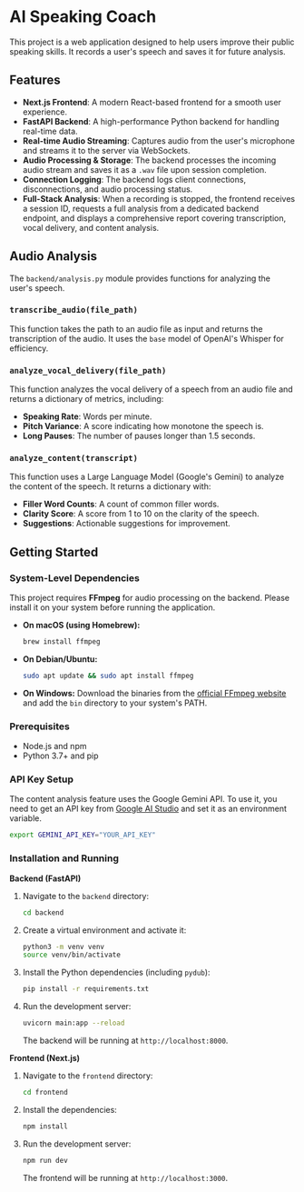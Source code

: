 # AI Speaking Coach

This project is a web application designed to help users improve their public speaking skills. It records a user's speech and saves it for future analysis.

## Features

- **Next.js Frontend**: A modern React-based frontend for a smooth user experience.
- **FastAPI Backend**: A high-performance Python backend for handling real-time data.
- **Real-time Audio Streaming**: Captures audio from the user's microphone and streams it to the server via WebSockets.
- **Audio Processing & Storage**: The backend processes the incoming audio stream and saves it as a `.wav` file upon session completion.
- **Connection Logging**: The backend logs client connections, disconnections, and audio processing status.
- **Full-Stack Analysis**: When a recording is stopped, the frontend receives a session ID, requests a full analysis from a dedicated backend endpoint, and displays a comprehensive report covering transcription, vocal delivery, and content analysis.

## Audio Analysis

The `backend/analysis.py` module provides functions for analyzing the user's speech.

### `transcribe_audio(file_path)`

This function takes the path to an audio file as input and returns the transcription of the audio. It uses the `base` model of OpenAI's Whisper for efficiency.

### `analyze_vocal_delivery(file_path)`

This function analyzes the vocal delivery of a speech from an audio file and returns a dictionary of metrics, including:
- **Speaking Rate**: Words per minute.
- **Pitch Variance**: A score indicating how monotone the speech is.
- **Long Pauses**: The number of pauses longer than 1.5 seconds.

### `analyze_content(transcript)`

This function uses a Large Language Model (Google's Gemini) to analyze the content of the speech. It returns a dictionary with:
- **Filler Word Counts**: A count of common filler words.
- **Clarity Score**: A score from 1 to 10 on the clarity of the speech.
- **Suggestions**: Actionable suggestions for improvement.

## Getting Started

### System-Level Dependencies

This project requires **FFmpeg** for audio processing on the backend. Please install it on your system before running the application.

-   **On macOS (using Homebrew):**
    ```bash
    brew install ffmpeg
    ```
-   **On Debian/Ubuntu:**
    ```bash
    sudo apt update && sudo apt install ffmpeg
    ```
-   **On Windows:**
    Download the binaries from the [official FFmpeg website](https://ffmpeg.org/download.html) and add the `bin` directory to your system's PATH.

### Prerequisites

- Node.js and npm
- Python 3.7+ and pip

### API Key Setup

The content analysis feature uses the Google Gemini API. To use it, you need to get an API key from [Google AI Studio](https://aistudio.google.com/app/apikey) and set it as an environment variable.

```bash
export GEMINI_API_KEY="YOUR_API_KEY"
```

### Installation and Running

**Backend (FastAPI)**

1.  Navigate to the `backend` directory:
    ```bash
    cd backend
    ```
2.  Create a virtual environment and activate it:
    ```bash
    python3 -m venv venv
    source venv/bin/activate
    ```
3.  Install the Python dependencies (including `pydub`):
    ```bash
    pip install -r requirements.txt
    ```
4.  Run the development server:
    ```bash
    uvicorn main:app --reload
    ```
    The backend will be running at `http://localhost:8000`.

**Frontend (Next.js)**

1.  Navigate to the `frontend` directory:
    ```bash
    cd frontend
    ```
2.  Install the dependencies:
    ```bash
    npm install
    ```
3.  Run the development server:
    ```bash
    npm run dev
    ```
    The frontend will be running at `http://localhost:3000`.
